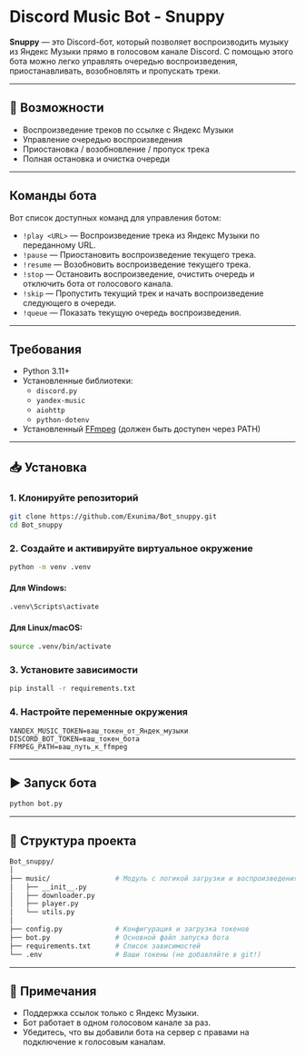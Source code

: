 # Discord Music Bot - Snuppy

**Snuppy** — это Discord-бот, который позволяет воспроизводить музыку из Яндекс Музыки прямо в голосовом канале Discord. С помощью этого бота можно легко управлять очередью воспроизведения, приостанавливать, возобновлять и пропускать треки.

---

## 🚀 Возможности

- Воспроизведение треков по ссылке с Яндекс Музыки
- Управление очередью воспроизведения
- Приостановка / возобновление / пропуск трека
- Полная остановка и очистка очереди

---

## Команды бота

Вот список доступных команд для управления ботом:

- `!play <URL>` — Воспроизведение трека из Яндекс Музыки по переданному URL.
- `!pause` — Приостановить воспроизведение текущего трека.
- `!resume` — Возобновить воспроизведение текущего трека.
- `!stop` — Остановить воспроизведение, очистить очередь и отключить бота от голосового канала.
- `!skip` — Пропустить текущий трек и начать воспроизведение следующего в очереди.
- `!queue` — Показать текущую очередь воспроизведения.

---

## Требования

- Python 3.11+
- Установленные библиотеки:
  - `discord.py`
  - `yandex-music`
  - `aiohttp`
  - `python-dotenv`
- Установленный [FFmpeg](https://ffmpeg.org/download.html) (должен быть доступен через PATH)

---

## 📥 Установка

### 1. Клонируйте репозиторий

```bash
git clone https://github.com/Exunima/Bot_snuppy.git
cd Bot_snuppy
```

### 2. Создайте и активируйте виртуальное окружение

```bash
python -m venv .venv
```
#### Для Windows:

```bash
.venv\Scripts\activate
```
#### Для Linux/macOS:

```bash
source .venv/bin/activate
```

### 3. Установите зависимости

```bash
pip install -r requirements.txt
```

### 4. Настройте переменные окружения

```env
YANDEX_MUSIC_TOKEN=ваш_токен_от_Яндек_музыки
DISCORD_BOT_TOKEN=ваш_токен_бота
FFMPEG_PATH=ваш_путь_к_ffmpeg
```

---

## ▶️ Запуск бота

```bash
python bot.py
```

---

## 📁 Структура проекта

```bash
Bot_snuppy/
│
├── music/                # Модуль с логикой загрузки и воспроизведения
│   ├── __init__.py
│   ├── downloader.py
│   ├── player.py
│   └── utils.py
│
├── config.py             # Конфигурация и загрузка токенов
├── bot.py                # Основной файл запуска бота
├── requirements.txt      # Список зависимостей
└── .env                  # Ваши токены (не добавляйте в git!)

```

---

## 🧪 Примечания

- Поддержка ссылок только с Яндекс Музыки.
- Бот работает в одном голосовом канале за раз.
- Убедитесь, что вы добавили бота на сервер с правами на подключение к голосовым каналам.
